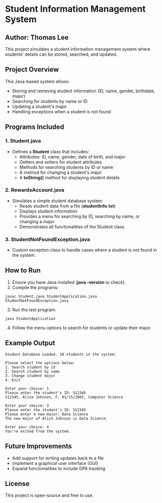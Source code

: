 # **Student Information Management System**
## Author: Thomas Lee
This project simulates a student information management system where students’ details can be stored, searched, and updated.

## Project Overview
This Java-based system allows:
- Storing and retrieving student information (ID, name, gender, birthdate, major)
- Searching for students by name or ID
- Updating a student's major
- Handling exceptions when a student is not found

## Programs Included
### 1. Student.java
- Defines a **Student** class that includes:
  - Attributes: ID, name, gender, date of birth, and major
  - Getters and setters for student attributes
  - Methods for searching students by ID or name
  - A method for changing a student's major
  - A **toString()** method for displaying student details


### 2. RewardsAccount.java
- Simulates a simple student database system:
  - Reads student data from a file (**studentInfo.txt**)
  - Displays student information
  - Provides a menu for searching by ID, searching by name, or changing a major
  - Demonstrates all functionalities of the Student class

### 3. StudentNotFoundException.java
- Custom exception class to handle cases where a student is not found in the system.

## How to Run
1. Ensure you have Java installed (**java -version** to check).
2. Compile the programs:
```
javac Student.java StudentApplication.java StudentNotFoundException.java
```
3. Run the test program:
```
java StudentApplication
```
4. Follow the menu options to search for students or update their major.


## Example Output
```
Student Database Loaded. 10 students in the system.

Please select the options below:
1. Search student by id
2. Search student by name
3. Change student major
4. Exit

Enter your choice: 1
Please enter the student's ID: S12345
S12345, Alice Johnson, F, 01/15/2002, Computer Science

Enter your choice: 3
Please enter the student's ID: S12345
Please enter a new major: Data Science
The new major of Alice Johnson is Data Science.

Enter your choice: 4
You're exited from the system.

```
## Future Improvements
- Add support for writing updates back to a file
- Implement a graphical user interface (GUI)
- Expand functionalities to include GPA tracking
  
## License
This project is open-source and free to use.
